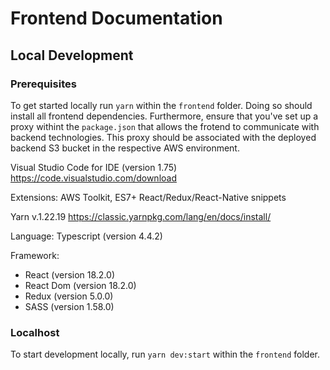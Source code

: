 # Frontend Documentation

## Local Development
### Prerequisites
To get started locally run `yarn` within the `frontend` folder. Doing so should install all frontend dependencies. Furthermore, ensure that you've set up a proxy withint the `package.json` that allows the frotend to communicate with backend technologies. This proxy should be associated with the deployed backend S3 bucket in the respective AWS environment.

Visual Studio Code for IDE (version 1.75)
https://code.visualstudio.com/download 

Extensions: AWS Toolkit, ES7+ React/Redux/React-Native snippets

Yarn v.1.22.19
https://classic.yarnpkg.com/lang/en/docs/install/ 

Language: Typescript (version 4.4.2)

Framework:
- React (version 18.2.0)
- React Dom (version 18.2.0)
- Redux (version 5.0.0)
- SASS (version 1.58.0)

### Localhost
To start development locally, run `yarn dev:start` within the `frontend` folder.
